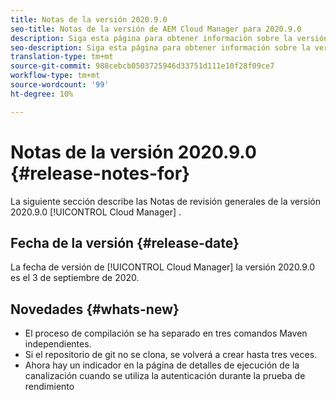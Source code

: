 ```yaml
---
title: Notas de la versión 2020.9.0
seo-title: Notas de la versión de AEM Cloud Manager para 2020.9.0
description: Siga esta página para obtener información sobre la versión 2020.9.0 de Cloud Manager
seo-description: Siga esta página para obtener información sobre la versión 2020.9.0 de AEM Cloud Manager
translation-type: tm+mt
source-git-commit: 988cebcb0503725946d33751d111e10f28f09ce7
workflow-type: tm+mt
source-wordcount: '99'
ht-degree: 10%

---
```


# Notas de la versión 2020.9.0 {#release-notes-for}

La siguiente sección describe las Notas de revisión generales de la versión 2020.9.0 [!UICONTROL Cloud Manager] .

## Fecha de la versión {#release-date}

La fecha de versión de [!UICONTROL Cloud Manager] la versión 2020.9.0 es el 3 de septiembre de 2020.

## Novedades {#whats-new}

* El proceso de compilación se ha separado en tres comandos Maven independientes.
* Si el repositorio de git no se clona, se volverá a crear hasta tres veces.
* Ahora hay un indicador en la página de detalles de ejecución de la canalización cuando se utiliza la autenticación durante la prueba de rendimiento


